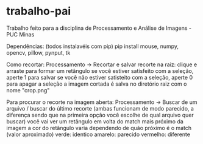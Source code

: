 # trabalho-pai

Trabalho feito para a disciplina de Processamento e Análise de Imagens - PUC Minas

Dependências: (todos instalavéis com pip)
pip install mouse, numpy, opencv, pillow, pynput, tk

Como recortar:
Processamento -> Recortar e salvar recorte na raiz:
  clique e arraste para formar um retângulo
  se você estiver satisfeito com a seleção, aperte 1 para salvar
  se você não estiver satisteito com a seleção, aperte 0 para apagar a seleção
  a imagem cortada é salva no diretório raiz com o nome "crop.png"
  
Para procurar o recorte na imagem aberta:
Processamento -> Buscar de um arquivo / buscar do último recorte
(ambas funcionam de modo parecido, a diferença sendo que na primeira opção você escolhe de qual arquivo quer buscar)
  você vai ver um retângulo em volta do match mais próximo da imagem
  a cor do retângulo varia dependendo de quão próximo é o match (valor aproximado)
  verde: identico
  amarelo: parecido
  vermelho: diferente
